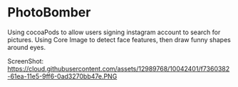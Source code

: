 # PhotoBomber
Using cocoaPods to allow users signing instagram account to search for pictures. Using Core Image to detect face features, 
then draw funny shapes around eyes. 


ScreenShot: https://cloud.githubusercontent.com/assets/12989768/10042401/f7360382-61ea-11e5-9ff6-0ad3270bb47e.PNG
